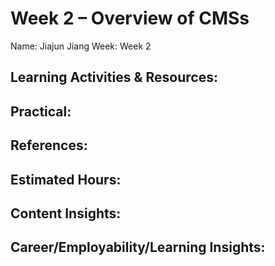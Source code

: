 # Week 2 – Overview of CMSs
Name: Jiajun Jiang
Week: Week 2
## Learning Activities & Resources:

## Practical:

## References:

## Estimated Hours:

## Content Insights:

## Career/Employability/Learning Insights:
